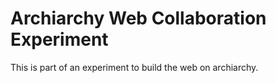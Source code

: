 # Archiarchy Web Collaboration Experiment

This is part of an experiment to build the web on archiarchy.


